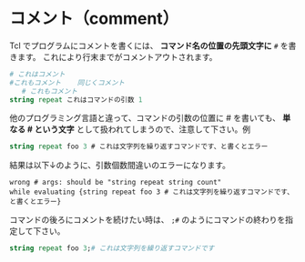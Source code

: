 # コメント（comment）

Tcl でプログラムにコメントを書くには、 **コマンド名の位置の先頭文字に** `#` を書きます。
これにより行末までがコメントアウトされます。

```tcl
# これはコメント
#これもコメント    同じくコメント
   # これもコメント
string repeat これはコマンドの引数 1
```

他のプログラミング言語と違って、コマンドの引数の位置に # を書いても、 **単なる # という文字** として扱われてしまうので、注意して下さい。例


```tcl
string repeat foo 3 # これは文字列を繰り返すコマンドです、と書くとエラー
```
結果は以下↓のように、引数個数間違いのエラーになります。
```
wrong # args: should be "string repeat string count"
while evaluating {string repeat foo 3 # これは文字列を繰り返すコマンドです、と書くとエラー}
```

コマンドの後ろにコメントを続けたい時は、 `;#` のようにコマンドの終わりを指定して下さい。

```tcl
string repeat foo 3;# これは文字列を繰り返すコマンドです
```

